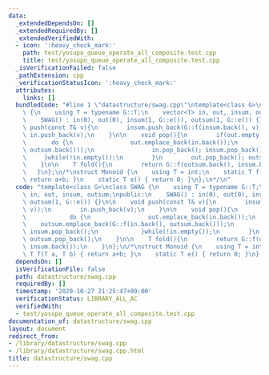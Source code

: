 ```yaml
---
data:
  _extendedDependsOn: []
  _extendedRequiredBy: []
  _extendedVerifiedWith:
  - icon: ':heavy_check_mark:'
    path: test/yosupo_queue_operate_all_composite.test.cpp
    title: test/yosupo_queue_operate_all_composite.test.cpp
  _isVerificationFailed: false
  _pathExtension: cpp
  _verificationStatusIcon: ':heavy_check_mark:'
  attributes:
    links: []
  bundledCode: "#line 1 \"datastructure/swag.cpp\"\ntemplate<class G>\nclass SWAG\
    \ {\n    using T = typename G::T;\n    vector<T> in, out, insum, outsum;\npublic:\n\
    \    SWAG() : in(0), out(0), insum(1, G::e()), outsum(1, G::e()) {}\n\n    void\
    \ push(const T& v){\n        insum.push_back(G::f(insum.back(), v));\n       \
    \ in.push_back(v);\n    }\n\n    void pop(){\n        if(out.empty()){\n     \
    \       do {\n                out.emplace_back(in.back());\n                outsum.emplace_back(G::f(in.back(),\
    \ outsum.back()));\n                in.pop_back(); insum.pop_back();\n       \
    \     }while(!in.empty());\n        }\n        out.pop_back(); outsum.pop_back();\n\
    \    }\n\n    T fold(){\n        return G::f(outsum.back(), insum.back());\n \
    \   }\n};\n/*\nstruct Monoid {\n    using T = int;\n    static T f(T a, T b) {\
    \ return a+b; }\n    static T e() { return 0; }\n};\n*/\n"
  code: "template<class G>\nclass SWAG {\n    using T = typename G::T;\n    vector<T>\
    \ in, out, insum, outsum;\npublic:\n    SWAG() : in(0), out(0), insum(1, G::e()),\
    \ outsum(1, G::e()) {}\n\n    void push(const T& v){\n        insum.push_back(G::f(insum.back(),\
    \ v));\n        in.push_back(v);\n    }\n\n    void pop(){\n        if(out.empty()){\n\
    \            do {\n                out.emplace_back(in.back());\n            \
    \    outsum.emplace_back(G::f(in.back(), outsum.back()));\n                in.pop_back();\
    \ insum.pop_back();\n            }while(!in.empty());\n        }\n        out.pop_back();\
    \ outsum.pop_back();\n    }\n\n    T fold(){\n        return G::f(outsum.back(),\
    \ insum.back());\n    }\n};\n/*\nstruct Monoid {\n    using T = int;\n    static\
    \ T f(T a, T b) { return a+b; }\n    static T e() { return 0; }\n};\n*/"
  dependsOn: []
  isVerificationFile: false
  path: datastructure/swag.cpp
  requiredBy: []
  timestamp: '2020-10-27 21:25:47+09:00'
  verificationStatus: LIBRARY_ALL_AC
  verifiedWith:
  - test/yosupo_queue_operate_all_composite.test.cpp
documentation_of: datastructure/swag.cpp
layout: document
redirect_from:
- /library/datastructure/swag.cpp
- /library/datastructure/swag.cpp.html
title: datastructure/swag.cpp
---
```


